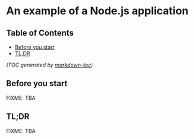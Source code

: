 An example of a Node.js application
===================================

## Table of Contents

- [Before you start](#before-you-start)
- [TL;DR](#tldr)

_(TOC generated by [markdown-toc](https://github.com/jonschlinkert/markdown-toc))_

Before you start
----------------

FIXME: TBA

TL;DR
-----

FIXME: TBA